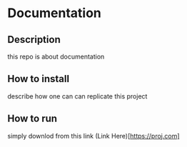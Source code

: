 # Documentation

## Description
this repo is about documentation

## How to install
describe how one can can replicate this project

## How to run
simply downlod from this link (Link Here)[https://proj.com]
